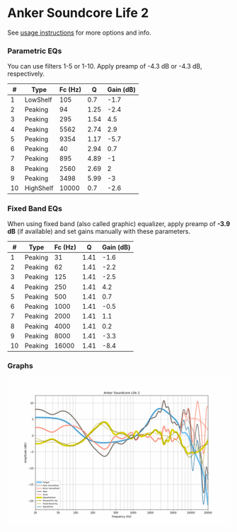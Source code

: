 # Anker Soundcore Life 2
See [usage instructions](https://github.com/jaakkopasanen/AutoEq#usage) for more options and info.

### Parametric EQs
You can use filters 1-5 or 1-10. Apply preamp of -4.3 dB or -4.3 dB, respectively.

|   # | Type      |   Fc (Hz) |    Q |   Gain (dB) |
|-----|-----------|-----------|------|-------------|
|   1 | LowShelf  |       105 | 0.7  |        -1.7 |
|   2 | Peaking   |        94 | 1.25 |        -2.4 |
|   3 | Peaking   |       295 | 1.54 |         4.5 |
|   4 | Peaking   |      5562 | 2.74 |         2.9 |
|   5 | Peaking   |      9354 | 1.17 |        -5.7 |
|   6 | Peaking   |        40 | 2.94 |         0.7 |
|   7 | Peaking   |       895 | 4.89 |        -1   |
|   8 | Peaking   |      2560 | 2.69 |         2   |
|   9 | Peaking   |      3498 | 5.99 |        -3   |
|  10 | HighShelf |     10000 | 0.7  |        -2.6 |

### Fixed Band EQs
When using fixed band (also called graphic) equalizer, apply preamp of **-3.9 dB** (if available) and set gains manually with these parameters.

|   # | Type    |   Fc (Hz) |    Q |   Gain (dB) |
|-----|---------|-----------|------|-------------|
|   1 | Peaking |        31 | 1.41 |        -1.6 |
|   2 | Peaking |        62 | 1.41 |        -2.2 |
|   3 | Peaking |       125 | 1.41 |        -2.5 |
|   4 | Peaking |       250 | 1.41 |         4.2 |
|   5 | Peaking |       500 | 1.41 |         0.7 |
|   6 | Peaking |      1000 | 1.41 |        -0.5 |
|   7 | Peaking |      2000 | 1.41 |         1.1 |
|   8 | Peaking |      4000 | 1.41 |         0.2 |
|   9 | Peaking |      8000 | 1.41 |        -3.3 |
|  10 | Peaking |     16000 | 1.41 |        -8.4 |

### Graphs
![](./Anker%20Soundcore%20Life%202.png)
